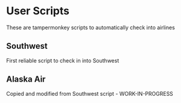 # User Scripts
These are tampermonkey scripts to automatically check into airlines

## Southwest
First reliable script to check in into Southwest

## Alaska Air
Copied and modified from Southwest script - WORK-IN-PROGRESS

